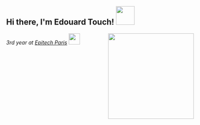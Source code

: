 <h2> Hi there, I'm Edouard Touch! <img src="https://i.pinimg.com/originals/80/21/74/8021744fc275101ed9a4b75ace41f168.gif" width="50"></h2>
<img align='right' src="https://issyparis.files.wordpress.com/2017/12/nhc3a9sitez-pas-c3a0-diffuser-le-blog-issyparis-c3a0-vos-contacts-du-monde-entier.gif" width="230">
<p><em>3rd year at <a href="https://www.epitech.eu/">Epitech Paris</a>    <img src="https://newsroom.ionis-group.com/wp-content/uploads/2018/12/epitech-logo-signature-quadri.png" width="30"></br>
</em></p>
